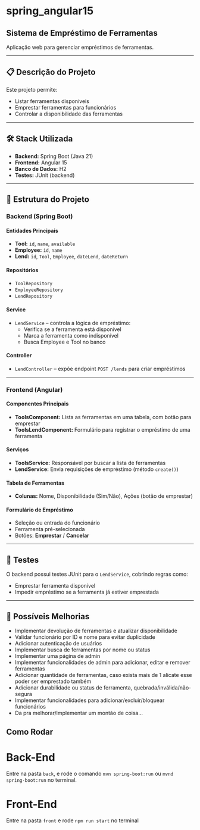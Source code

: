 ﻿# spring_angular15

## Sistema de Empréstimo de Ferramentas

Aplicação web para gerenciar empréstimos de ferramentas.

---

## 📋 Descrição do Projeto

Este projeto permite:

- Listar ferramentas disponíveis
- Emprestar ferramentas para funcionários
- Controlar a disponibilidade das ferramentas

---

## 🛠️ Stack Utilizada

- **Backend:** Spring Boot (Java 21)
- **Frontend:** Angular 15
- **Banco de Dados:** H2
- **Testes:** JUnit (backend)

---

## 📁 Estrutura do Projeto

### Backend (Spring Boot)

#### Entidades Principais

- **Tool:** `id`, `name`, `available`
- **Employee:** `id`, `name`
- **Lend:** `id`, `Tool`, `Employee`, `dateLend`, `dateReturn`

#### Repositórios

- `ToolRepository`
- `EmployeeRepository`
- `LendRepository`

#### Service

- `LendService` – controla a lógica de empréstimo:
  - Verifica se a ferramenta está disponível
  - Marca a ferramenta como indisponível
  - Busca Employee e Tool no banco

#### Controller

- `LendController` – expõe endpoint `POST /lends` para criar empréstimos

---

### Frontend (Angular)

#### Componentes Principais

- **ToolsComponent:** Lista as ferramentas em uma tabela, com botão para emprestar
- **ToolsLendComponent:** Formulário para registrar o empréstimo de uma ferramenta

#### Serviços

- **ToolsService:** Responsável por buscar a lista de ferramentas
- **LendService:** Envia requisições de empréstimo (método `create()`)

#### Tabela de Ferramentas

- **Colunas:** Nome, Disponibilidade (Sim/Não), Ações (botão de emprestar)

#### Formulário de Empréstimo

- Seleção ou entrada do funcionário
- Ferramenta pré-selecionada
- Botões: **Emprestar** / **Cancelar**

---

## 🧪 Testes

O backend possui testes JUnit para o `LendService`, cobrindo regras como:

- Emprestar ferramenta disponível
- Impedir empréstimo se a ferramenta já estiver emprestada

---

## 🚀 Possíveis Melhorias

- Implementar devolução de ferramentas e atualizar disponibilidade
- Validar funcionário por ID e nome para evitar duplicidade
- Adicionar autenticação de usuários
- Implementar busca de ferramentas por nome ou status
- Implementar uma página de admin
- Implementar funcionalidades de admin para adicionar, editar e remover ferramentas
- Adicionar quantidade de ferramentas, caso exista mais de 1 alicate esse poder ser emprestado também
- Adicionar durabilidade ou status de ferramenta, quebrada/inválida/não-segura
- Implementar funcionalidades para adicionar/excluir/bloquear funcionários
- Da pra melhorar/implementar um montão de coisa...

## Como Rodar

# Back-End
  Entre na pasta `back`, e  rode o comando `mvn spring-boot:run` ou `mvnd spring-boot:run`
no terminal.

# Front-End

  Entre na pasta `front` e rode `npm run start` no terminal
